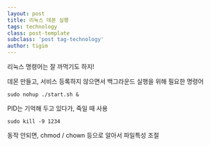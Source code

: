 ```yaml
---
layout: post
title: 리눅스 데몬 실행
tags: technology  
class: post-template
subclass: 'post tag-technology'  
author: tigim
---
```


리눅스 명령어는 잘 까먹기도 하지!  

데몬 만들고, 서비스 등록하지 않으면서 백그라운드 실행을 위해 필요한 명령어

    sudo nohup ./start.sh &


PID는 기억해 두고 있다가, 죽일 때 사용

    sudo kill -9 1234

동작 안되면, chmod / chown 등으로 알아서 파일특성 조절
